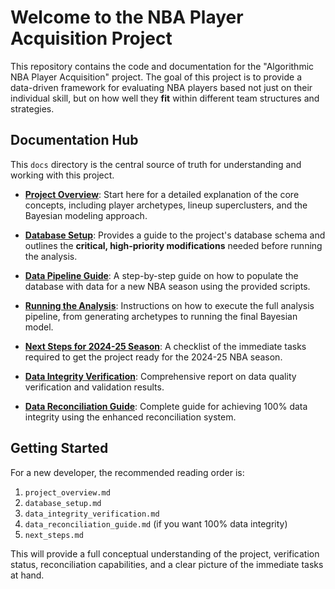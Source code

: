 # Welcome to the NBA Player Acquisition Project

This repository contains the code and documentation for the "Algorithmic NBA Player Acquisition" project. The goal of this project is to provide a data-driven framework for evaluating NBA players based not just on their individual skill, but on how well they **fit** within different team structures and strategies.

## Documentation Hub

This `docs` directory is the central source of truth for understanding and working with this project.

- **[Project Overview](./project_overview.md)**: Start here for a detailed explanation of the core concepts, including player archetypes, lineup superclusters, and the Bayesian modeling approach.

- **[Database Setup](./database_setup.md)**: Provides a guide to the project's database schema and outlines the **critical, high-priority modifications** needed before running the analysis.

- **[Data Pipeline Guide](./data_pipeline.md)**: A step-by-step guide on how to populate the database with data for a new NBA season using the provided scripts.

- **[Running the Analysis](./running_the_analysis.md)**: Instructions on how to execute the full analysis pipeline, from generating archetypes to running the final Bayesian model.

- **[Next Steps for 2024-25 Season](./next_steps.md)**: A checklist of the immediate tasks required to get the project ready for the 2024-25 NBA season.

- **[Data Integrity Verification](./data_integrity_verification.md)**: Comprehensive report on data quality verification and validation results.

- **[Data Reconciliation Guide](./data_reconciliation_guide.md)**: Complete guide for achieving 100% data integrity using the enhanced reconciliation system.

## Getting Started

For a new developer, the recommended reading order is:
1.  `project_overview.md`
2.  `database_setup.md`
3.  `data_integrity_verification.md`
4.  `data_reconciliation_guide.md` (if you want 100% data integrity)
5.  `next_steps.md`

This will provide a full conceptual understanding of the project, verification status, reconciliation capabilities, and a clear picture of the immediate tasks at hand.
